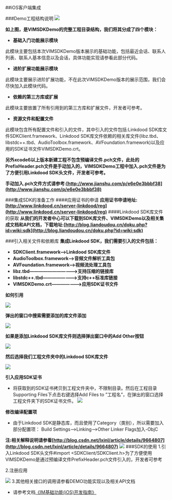 ##iOS客户端集成

###Demo工程结构说明
![](../images/ios_struct.png)

**如上图，是VIMSDKDemo的完整工程目录结构，我们将其分成了四个模块：**

* **基础入门功能展示模块**

此模块主要包括本次VIMSDKDemo版本展示的基础功能，包括最近会话、联系人列表、联系人基本信息以及会话，具体功能实现请参看此部分代码。

* **进阶扩展功能展示模块**

此模块主要展示进阶扩展功能，不在此次VIMSDKDemo版本的展示范围，我们会尽快加入此模块代码。

* **依赖的第三方库或扩展**

此模块主要放置了所有引用到的第三方库和扩展文件，开发者可参考。

* **资源文件和配置文件**

此模块包含所有配置文件和引入的文件，其中引入的文件包括:Linkdood SDK库文件SDKClient.framework、Linkdood SDK库文件依赖的相关库文件(libz.tbd、libstdc++.tbd、AudioToolbox.framework、AVFoundation.framework)以及应用的SDK证书文件VIMSDKDemo.crt。

**另外xcode6以上版本新建工程不包含预编译文件.pch文件，此处的PrefixHeader.pch文件是手动加入的，VIMSDKDemo工程中加入.pch文件是为了方便引用Linkdood SDK头文件，开发者可参考。**

**手动加入.pch文件方式请参考:[http://www.jianshu.com/p/e6e0e3bbbf38](http://www.jianshu.com/p/e6e0e3bbbf38)**

###集成SDK的准备工作
####应用证书的申请
**应用证书申请地址:[http://www.linkdood.cn/server-linkdood/reg](http://www.linkdood.cn/server-linkdood/reg)**
####Linkdood SDK库文件的获取
**从我们的开发者中心可以下载到SDK库文件、VIMSDKDemo以及相关集成文档和API文档，下载地址:[http://blog.liandoudou.cn/doku.php?id=wiki:sdk](http://blog.liandoudou.cn/doku.php?id=wiki:sdk)**

###引入相关文件和依赖库
**集成Linkdood SDK，我们需要引入的文件包括：**

* **SDKClient.framework——>Linkdood SDK库文件**
* **AudioToolbox.framework——>音频文件解析工具包**
* **AVFoundation.framework——>视频流处理工具包**
* **libz.tbd———————————>支持压缩的链接库**
* **libstdc++.tbd————————>支持c++标准库链接**
* **VIMSDKDemo.crt———————>应用SDK证书文件**

**如何引用**

![](../images/ios_lib_07.png)

**弹出的窗口中搜索需要添加的库文件添加**

![](../images/ios_lib_06.png)

**如果是添加Linkdood SDK库文件则选择弹出窗口中的Add Other按钮**

![](../images/ios_lib_02.png)

**然后选择我们工程文件夹中的Linkdood SDK库文件**

![](../images/ios_lib_03.png)

**引入应用SDK证书**

* 将获取到的SDK证书拷贝到工程文件夹中，不限制目录。然后在工程目录Supporting Files下点击右键选择Add Files to ”工程名”，在弹出的窗口选择工程文件夹下的SDK证书文件。
![](../images/ios_lib_04.png)

**修改编译配置项**

* 由于Linkdood SDK是静态库，而且使用了Category（类别），所以需要加入部分配置项：
Build Settings—>Linking—>Other Linker Flags加入-ObjC

**注:相关解释说明请参看[http://blog.csdn.net/lxinl/article/details/9664807](http://blog.csdn.net/lxinl/article/details/9664807)**
![](../images/ios_lib_05.png)
###SDK的使用
1.引入Linkdood SDK头文件#import <SDKClient/SDKClient.h>为了方便使用VIMSDKDemo是通过预编译文件PrefixHeader.pch文件引入的，开发者可参考

2.注册应用

![](../images/ios_crt.png)
3.其他相关接口的调用请参看DEMO功能实现以及相关API文档

* 请参考文档[《IM基础功能(iOS)开发指南》](../iOS/describe.md)

